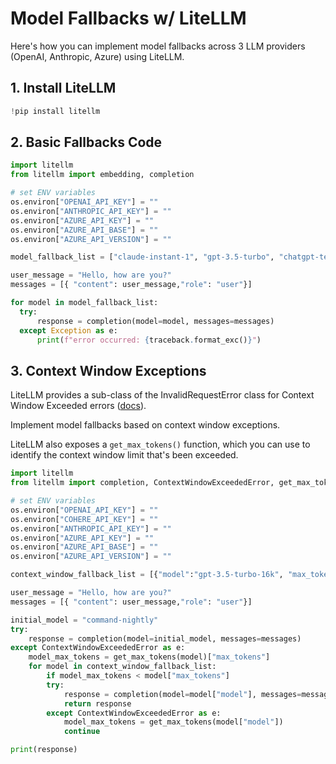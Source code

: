 # Model Fallbacks w/ LiteLLM

Here's how you can implement model fallbacks across 3 LLM providers (OpenAI, Anthropic, Azure) using LiteLLM.

## 1. Install LiteLLM
```python
!pip install litellm
```

## 2. Basic Fallbacks Code
```python
import litellm
from litellm import embedding, completion

# set ENV variables
os.environ["OPENAI_API_KEY"] = ""
os.environ["ANTHROPIC_API_KEY"] = ""
os.environ["AZURE_API_KEY"] = ""
os.environ["AZURE_API_BASE"] = ""
os.environ["AZURE_API_VERSION"] = ""

model_fallback_list = ["claude-instant-1", "gpt-3.5-turbo", "chatgpt-test"]

user_message = "Hello, how are you?"
messages = [{ "content": user_message,"role": "user"}]

for model in model_fallback_list:
  try:
      response = completion(model=model, messages=messages)
  except Exception as e:
      print(f"error occurred: {traceback.format_exc()}")
```

## 3. Context Window Exceptions
LiteLLM provides a sub-class of the InvalidRequestError class for Context Window Exceeded errors ([docs](https://docs.litellm.ai/docs/exception_mapping)).

Implement model fallbacks based on context window exceptions.

LiteLLM also exposes a `get_max_tokens()` function, which you can use to identify the context window limit that's been exceeded.

```python
import litellm
from litellm import completion, ContextWindowExceededError, get_max_tokens

# set ENV variables
os.environ["OPENAI_API_KEY"] = ""
os.environ["COHERE_API_KEY"] = ""
os.environ["ANTHROPIC_API_KEY"] = ""
os.environ["AZURE_API_KEY"] = ""
os.environ["AZURE_API_BASE"] = ""
os.environ["AZURE_API_VERSION"] = ""

context_window_fallback_list = [{"model":"gpt-3.5-turbo-16k", "max_tokens": 16385}, {"model":"gpt-4-32k", "max_tokens": 32768}, {"model": "claude-instant-1", "max_tokens":100000}]

user_message = "Hello, how are you?"
messages = [{ "content": user_message,"role": "user"}]

initial_model = "command-nightly"
try:
    response = completion(model=initial_model, messages=messages)
except ContextWindowExceededError as e:
    model_max_tokens = get_max_tokens(model)["max_tokens"]
    for model in context_window_fallback_list:
        if model_max_tokens < model["max_tokens"]
        try:
            response = completion(model=model["model"], messages=messages)
            return response
        except ContextWindowExceededError as e:
            model_max_tokens = get_max_tokens(model["model"])
            continue

print(response)
```
